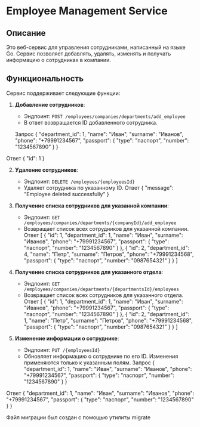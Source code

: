 # Employee Management Service

## Описание

Это веб-сервис для управления сотрудниками, написанный на языке Go. Сервис позволяет добавлять, удалять, изменять и получать информацию о сотрудниках в компании.

## Функциональность

Сервис поддерживает следующие функции:

1. **Добавление сотрудников**: 
   - Эндпоинт: `POST /employees/companies/departments/add_employee`
   - В ответ возвращается ID добавленного сотрудника.

   Запрос
   {
    "department_id": 1,
    "name": "Иван",
    "surname": "Иванов",
    "phone": "+79991234567",
    "passport": {
        "type": "паспорт",
        "number": "1234567890"
    }
}

Ответ 
{
    "id": 1
}

2. **Удаление сотрудников**: 
   - Эндпоинт: `DELETE /employees/{employeesId}`
   - Удаляет сотрудника по указанному ID.
Ответ
{
    "message": "Employee deleted successfully"
}

3. **Получение списка сотрудников для указанной компании**: 
   - Эндпоинт: `GET /employees/companies/departments/{companyId}/add_employee`
   - Возвращает список всех сотрудников для указанной компании.
Ответ
   [
    {
        "id": 1,
        "department_id": 1,
        "name": "Иван",
        "surname": "Иванов",
        "phone": "+79991234567",
        "passport": {
            "type": "паспорт",
            "number": "1234567890"
        }
    },
    {
        "id": 2,
        "department_id": 4,
        "name": "Петр",
        "surname": "Петров",
        "phone": "+79991234568",
        "passport": {
            "type": "паспорт",
            "number": "0987654321"
        }
    }
]

4. **Получение списка сотрудников для указанного отдела**: 
   - Эндпоинт: `GET /employees/companies/departments/{departmentsId}/employees`
   - Возвращает список всех сотрудников для указанного отдела.
Ответ
[
    {
        "id": 1,
        "department_id": 1,
        "name": "Иван",
        "surname": "Иванов",
        "phone": "+79991234567",
        "passport": {
            "type": "паспорт",
            "number": "1234567890"
        }
    },
    {
        "id": 2,
        "department_id": 1,
        "name": "Петр",
        "surname": "Петров",
        "phone": "+79991234568",
        "passport": {
            "type": "паспорт",
            "number": "0987654321"
        }
    }
]
5. **Изменение информации о сотруднике**: 
   - Эндпоинт: `PUT /{employeesId}`
   - Обновляет информацию о сотруднике по его ID. Изменения применяются только к указанным полям.
Запрос
{
    "department_id": 1,
    "name": "Иван",
    "surname": "Иванов",
    "phone": "+79991234567",
    "passport": {
        "type": "паспорт",
        "number": "1234567890"
    }
}

Ответ
{
    "department_id": 1,
    "name": "Иван",
    "surname": "Иванов",
    "phone": "+79991234567",
    "passport": {
        "type": "паспорт",
        "number": "1234567890"
    }
}



   Файл миграции был создан с помощью утилиты migrate
   